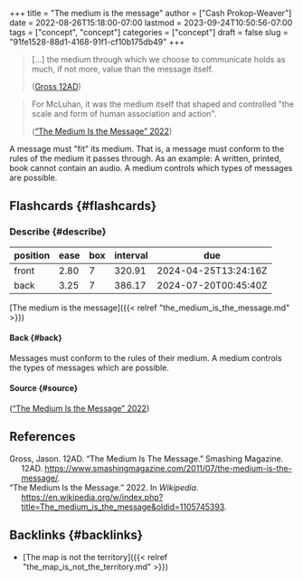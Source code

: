 +++
title = "The medium is the message"
author = ["Cash Prokop-Weaver"]
date = 2022-08-26T15:18:00-07:00
lastmod = 2023-09-24T10:50:56-07:00
tags = ["concept", "concept"]
categories = ["concept"]
draft = false
slug = "91fe1528-88d1-4168-91f1-cf10b175db49"
+++

> [...] the medium through which we choose to communicate holds as much, if not more, value than the message itself.
>
> (<a href="#citeproc_bib_item_1">Gross 12AD</a>)

<!--quoteend-->

> For McLuhan, it was the medium itself that shaped and controlled "the scale and form of human association and action".
>
> (<a href="#citeproc_bib_item_2">“The Medium Is the Message” 2022</a>)

A message must "fit" its medium. That is, a message must conform to the rules of the medium it passes through. As an example: A written, printed, book cannot contain an audio. A medium controls which types of messages are possible.


## Flashcards {#flashcards}


### Describe {#describe}

| position | ease | box | interval | due                  |
|----------|------|-----|----------|----------------------|
| front    | 2.80 | 7   | 320.91   | 2024-04-25T13:24:16Z |
| back     | 3.25 | 7   | 386.17   | 2024-07-20T00:45:40Z |

[The medium is the message]({{< relref "the_medium_is_the_message.md" >}})


#### Back {#back}

Messages must conform to the rules of their medium. A medium controls the types of messages which are possible.


#### Source {#source}

(<a href="#citeproc_bib_item_2">“The Medium Is the Message” 2022</a>)

## References

<style>.csl-entry{text-indent: -1.5em; margin-left: 1.5em;}</style><div class="csl-bib-body">
  <div class="csl-entry"><a id="citeproc_bib_item_1"></a>Gross, Jason. 12AD. “The Medium Is The Message.” Smashing Magazine. 12AD. <a href="https://www.smashingmagazine.com/2011/07/the-medium-is-the-message/">https://www.smashingmagazine.com/2011/07/the-medium-is-the-message/</a>.</div>
  <div class="csl-entry"><a id="citeproc_bib_item_2"></a>“The Medium Is the Message.” 2022. In <i>Wikipedia</i>. <a href="https://en.wikipedia.org/w/index.php?title=The_medium_is_the_message&oldid=1105745393">https://en.wikipedia.org/w/index.php?title=The_medium_is_the_message&#38;oldid=1105745393</a>.</div>
</div>


## Backlinks {#backlinks}

-   [The map is not the territory]({{< relref "the_map_is_not_the_territory.md" >}})
